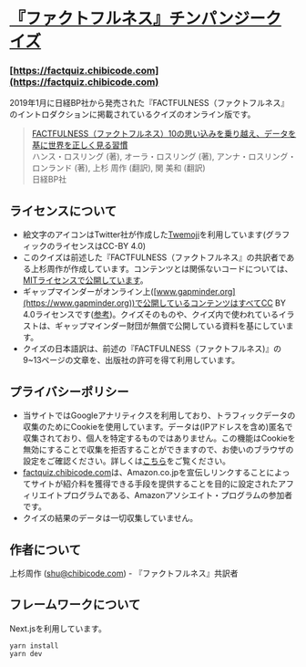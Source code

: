 # [『ファクトフルネス』チンパンジークイズ](https://factquiz.chibicode.com)

### [https://factquiz.chibicode.com](https://factquiz.chibicode.com)

2019年1月に日経BP社から発売された『FACTFULNESS（ファクトフルネス』のイントロダクションに掲載されているクイズのオンライン版です。

> [FACTFULNESS（ファクトフルネス）10の思い込みを乗り越え、データを基に世界を正しく見る習慣](https://amzn.to/2DtYEsa)<br />
> ハンス・ロスリング (著), オーラ・ロスリング (著), アンナ・ロスリング・ロンランド (著), 上杉 周作  (翻訳), 関 美和 (翻訳)<br />
> 日経BP社

## ライセンスについて

- 絵文字のアイコンはTwitter社が作成した[Twemoji](https://github.com/twitter/twemoji)を利用しています(グラフィックのライセンスはCC-BY 4.0)
- このクイズは前述した『FACTFULNESS（ファクトフルネス』の共訳者である上杉周作が作成しています。コンテンツとは関係ないコードについては、[MITライセンスで公開しています](LICENSE-CODE.md)。
- ギャップマインダーがオンライン上([www.gapminder.org](https://www.gapminder.org))で公開しているコンテンツはすべてCC BY 4.0ライセンスです([参考](https://www.gapminder.org/free-material/))。クイズそのものや、クイズ内で使われているイラストは、ギャップマインダー財団が無償で公開している資料を基にしています。
- クイズの日本語訳は、前述の『FACTFULNESS（ファクトフルネス)』の9~13ページの文章を、出版社の許可を得て利用しています。

## プライバシーポリシー

- 当サイトではGoogleアナリティクスを利用しており、トラフィックデータの収集のためにCookieを使用しています。データは(IPアドレスを含め)匿名で収集されており、個人を特定するものではありません。この機能はCookieを無効にすることで収集を拒否することができますので、お使いのブラウザの設定をご確認ください。詳しくは[こちら](https://www.google.com/analytics/terms/jp.html)をご覧ください。
- [factquiz.chibicode.com](https://factquiz.chibicode.com)は、Amazon.co.jpを宣伝しリンクすることによってサイトが紹介料を獲得できる手段を提供することを目的に設定されたアフィリエイトプログラムである、Amazonアソシエイト・プログラムの参加者です。
- クイズの結果のデータは一切収集していません。

## 作者について

上杉周作 ([shu@chibicode.com](mailto:shu@chibicode.com)) - 『ファクトフルネス』共訳者

## フレームワークについて

Next.jsを利用しています。

```
yarn install
yarn dev
```
